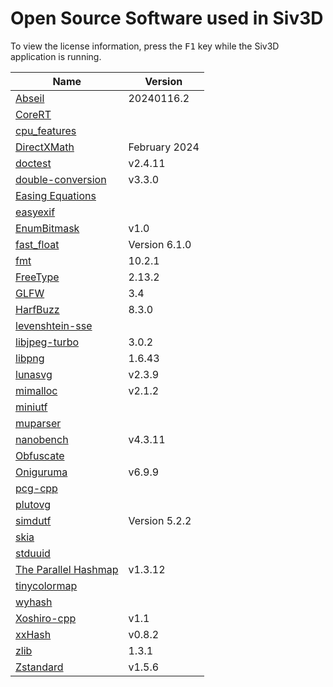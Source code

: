 # Open Source Software used in Siv3D

To view the license information, press the <kbd>F1</kbd> key while the Siv3D application is running.

Name | Version
--- | ---
[Abseil](https://github.com/abseil/abseil-cpp) | 20240116.2
[CoreRT](https://github.com/dotnet/corert) | 
[cpu_features](https://github.com/google/cpu_features) | 
[DirectXMath](https://github.com/microsoft/DirectXMath) | February 2024
[doctest](https://github.com/doctest/doctest) | v2.4.11
[double-conversion](https://github.com/google/double-conversion) | v3.3.0
[Easing Equations](http://robertpenner.com/easing/) | 
[easyexif](https://github.com/mayanklahiri/easyexif) | 
[EnumBitmask](https://github.com/Reputeless/EnumBitmask) | v1.0
[fast_float](https://github.com/fastfloat/fast_float) | Version 6.1.0
[fmt](https://github.com/fmtlib/fmt) | 10.2.1
[FreeType](https://www.freetype.org/) | 2.13.2
[GLFW](https://github.com/glfw/glfw) | 3.4
[HarfBuzz](https://github.com/harfbuzz/harfbuzz) | 8.3.0
[levenshtein-sse](https://github.com/addaleax/levenshtein-sse) | 
[libjpeg-turbo](https://github.com/libjpeg-turbo/libjpeg-turbo) | 3.0.2
[libpng](http://www.libpng.org/pub/png/libpng.html) | 1.6.43
[lunasvg](https://github.com/sammycage/lunasvg) | v2.3.9
[mimalloc](https://github.com/microsoft/mimalloc) | v2.1.2
[miniutf](https://github.com/dropbox/miniutf) | 
[muparser](https://github.com/beltoforion/muparser) | 
[nanobench](https://github.com/martinus/nanobench) | v4.3.11
[Obfuscate](https://github.com/adamyaxley/Obfuscate) | 
[Oniguruma](https://github.com/kkos/oniguruma) | v6.9.9
[pcg-cpp](https://github.com/imneme/pcg-cpp) | 
[plutovg](https://github.com/sammycage/plutovg) | 
[simdutf](https://github.com/simdutf/simdutf) | Version 5.2.2
[skia](https://github.com/google/skia) |
[stduuid](https://github.com/mariusbancila/stduuid) | 
[The Parallel Hashmap](https://github.com/greg7mdp/parallel-hashmap) | v1.3.12
[tinycolormap](https://github.com/yuki-koyama/tinycolormap) | 
[wyhash](https://github.com/wangyi-fudan/wyhash) | 
[Xoshiro-cpp](https://github.com/Reputeless/Xoshiro-cpp) | v1.1
[xxHash](https://github.com/Cyan4973/xxHash) | v0.8.2
[zlib](https://www.zlib.net/) | 1.3.1
[Zstandard](https://github.com/facebook/zstd) | v1.5.6
